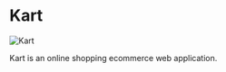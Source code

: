 # Kart

![Kart](https://user-images.githubusercontent.com/77252075/211140155-d472473e-5168-49e4-8b6d-40f87df43f67.png)

Kart is an online shopping ecommerce web application.